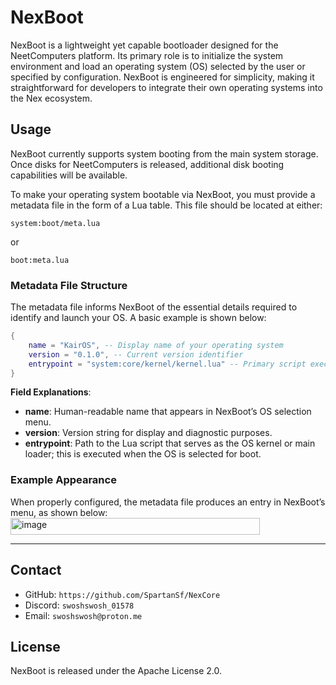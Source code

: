 # NexBoot

NexBoot is a lightweight yet capable bootloader designed for the NeetComputers platform.
Its primary role is to initialize the system environment and load an operating system (OS) selected by the user or specified by configuration. NexBoot is engineered for simplicity, making it straightforward for developers to integrate their own operating systems into the Nex ecosystem.

## Usage

NexBoot currently supports system booting from the main system storage. Once disks for NeetComputers is released, additional disk booting capabilities will be available.

To make your operating system bootable via NexBoot, you must provide a metadata file in the form of a Lua table. This file should be located at either:

```
system:boot/meta.lua
```

or

```
boot:meta.lua
```

### Metadata File Structure

The metadata file informs NexBoot of the essential details required to identify and launch your OS.
A basic example is shown below:

```lua
{
    name = "KairOS", -- Display name of your operating system
    version = "0.1.0", -- Current version identifier
    entrypoint = "system:core/kernel/kernel.lua" -- Primary script executed during boot
}
```

**Field Explanations**:

* **name**: Human-readable name that appears in NexBoot’s OS selection menu.
* **version**: Version string for display and diagnostic purposes.
* **entrypoint**: Path to the Lua script that serves as the OS kernel or main loader; this is executed when the OS is selected for boot.

### Example Appearance

When properly configured, the metadata file produces an entry in NexBoot’s menu, as shown below:
<img width="399" height="27" alt="image" src="https://github.com/user-attachments/assets/5bf84d18-5111-426e-b212-a8c7a5f5f35e" />

---

## Contact

* GitHub: `https://github.com/SpartanSf/NexCore`
* Discord: `swoshswosh_01578`
* Email: `swoshswosh@proton.me`

## License

NexBoot is released under the Apache License 2.0.

